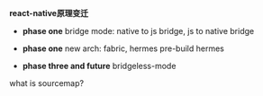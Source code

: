 **react-native原理变迁**

- **phase one**
    bridge mode: native to js bridge, js to native bridge

- **phase one**
    new arch: fabric, hermes
    pre-build hermes

- **phase three and future**
    bridgeless-mode


what is sourcemap?